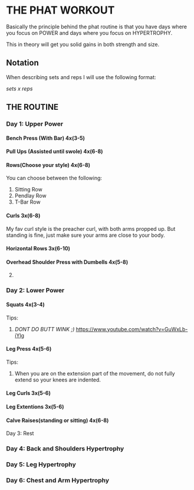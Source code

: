 # THE PHAT WORKOUT
Basically the principle behind the phat routine is that you have days where you focus on POWER and days where you focus on HYPERTROPHY. 

This in theory will get you solid gains in both strength and size. 
## Notation
When describing sets and reps I will use the following format:

*sets x reps*




## THE ROUTINE

### Day 1: Upper Power
#### Bench Press (With Bar) 4x(3-5)
#### Pull Ups (Assisted until swole) 4x(6-8)
#### Rows(Choose your style) 4x(6-8)
You can choose between the following:
1. Sitting Row
2. Pendlay Row
3. T-Bar Row

#### Curls 3x(6-8)
My fav curl style is the preacher curl, with both arms propped up. But standing is fine, just make sure your arms are close to your body.

#### Horizontal Rows 3x(6-10)
#### Overhead Shoulder Press with Dumbells 4x(5-8) 






2. 
### Day 2: Lower Power
#### Squats 4x(3-4)
Tips:
1. *DONT DO BUTT WINK ;)*
https://www.youtube.com/watch?v=GuWxLb-iYlg

#### Leg Press 4x(5-6)
Tips:
1. When you are on the extension part of the movement, do not fully extend so your knees are indented. 
#### Leg Curls 3x(5-6)
#### Leg Extentions 3x(5-6)
#### Calve Raises(standing or sitting) 4x(6-8)

Day 3: Rest
### Day 4: Back and Shoulders Hypertrophy
### Day 5: Leg Hypertrophy
### Day 6: Chest and Arm Hypertrophy
